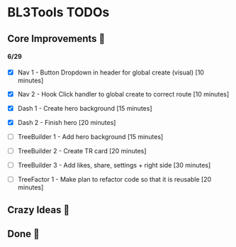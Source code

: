 # BL3Tools TODOs


## Core Improvements :round_pushpin:
#### 6/29
- [x] Nav 1 - Button Dropdown in header for global create (visual) [10 minutes]
- [x] Nav 2 - Hook Click handler to global create to correct route [10 minutes]

- [x] Dash 1 - Create hero background [15 minutes]
- [x] Dash 2 - Finish hero [20 minutes]

- [ ] TreeBuilder 1 - Add hero background [15 minutes]
- [ ] TreeBuilder 2 - Create TR card [20 minutes]
- [ ] TreeBuilder 3 - Add likes, share, settings + right side [30 minutes]

- [ ] TreeFactor 1 - Make plan to refactor code so that it is reusable [20 minutes]


## Crazy Ideas :tada:

## Done :checkered_flag:

